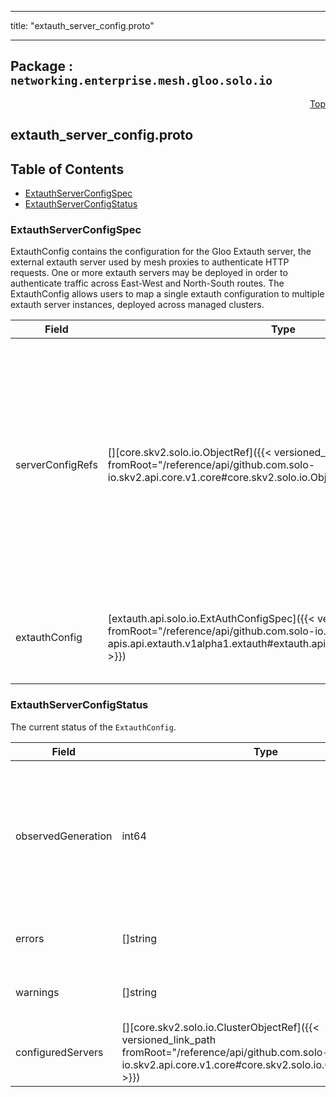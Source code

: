 
---

title: "extauth_server_config.proto"

---

## Package : `networking.enterprise.mesh.gloo.solo.io`



<a name="top"></a>

<a name="API Reference for extauth_server_config.proto"></a>
<p align="right"><a href="#top">Top</a></p>

## extauth_server_config.proto


## Table of Contents
  - [ExtauthServerConfigSpec](#networking.enterprise.mesh.gloo.solo.io.ExtauthServerConfigSpec)
  - [ExtauthServerConfigStatus](#networking.enterprise.mesh.gloo.solo.io.ExtauthServerConfigStatus)







<a name="networking.enterprise.mesh.gloo.solo.io.ExtauthServerConfigSpec"></a>

### ExtauthServerConfigSpec
ExtauthConfig contains the configuration for the Gloo Extauth server, the external extauth server used by mesh proxies to authenticate HTTP requests. One or more extauth servers may be deployed in order to authenticate traffic across East-West and North-South routes. The ExtauthConfig allows users to map a single extauth configuration to multiple extauth server instances, deployed across managed clusters.


| Field | Type | Label | Description |
| ----- | ---- | ----- | ----------- |
| serverConfigRefs | [][core.skv2.solo.io.ObjectRef]({{< versioned_link_path fromRoot="/reference/api/github.com.solo-io.skv2.api.core.v1.core#core.skv2.solo.io.ObjectRef" >}}) | repeated | The per-server extauth config objects will be generated from the given config for each provided ref. Each extauth server must be configured to read its server configuration from one of these refs. |
  | extauthConfig | [extauth.api.solo.io.ExtAuthConfigSpec]({{< versioned_link_path fromRoot="/reference/api/github.com.solo-io.solo-apis.api.extauth.v1alpha1.extauth#extauth.api.solo.io.ExtAuthConfigSpec" >}}) |  | the configuration which will be deployed to the selected extauth limit servers. |
  





<a name="networking.enterprise.mesh.gloo.solo.io.ExtauthServerConfigStatus"></a>

### ExtauthServerConfigStatus
The current status of the `ExtauthConfig`.


| Field | Type | Label | Description |
| ----- | ---- | ----- | ----------- |
| observedGeneration | int64 |  | The most recent generation observed in the the ExtauthServerConfig metadata. If the `observedGeneration` does not match `metadata.generation`, Gloo Mesh has not processed the most recent version of this resource. |
  | errors | []string | repeated | Any errors found while processing this generation of the resource. |
  | warnings | []string | repeated | Any warnings found while processing this generation of the resource. |
  | configuredServers | [][core.skv2.solo.io.ClusterObjectRef]({{< versioned_link_path fromRoot="/reference/api/github.com.solo-io.skv2.api.core.v1.core#core.skv2.solo.io.ClusterObjectRef" >}}) | repeated | a list of extauth limit server workloads which have been configured with this ExtauthConfig |
  




 <!-- end messages -->

 <!-- end enums -->

 <!-- end HasExtensions -->

 <!-- end services -->

